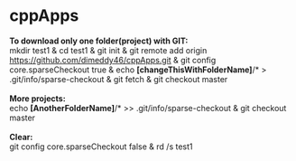 # cppApps

<b>To download only one folder(project) with GIT:</b><br>
mkdir test1 & cd test1 & git init & git remote add origin https://github.com/dimeddy46/cppApps.git & git config core.sparseCheckout true & echo <b>[changeThisWithFolderName]</b>/* > .git/info/sparse-checkout & git fetch & git checkout master
<br><br>
<b>More projects:</b><br>
echo <b>[AnotherFolderName]</b>/* >> .git/info/sparse-checkout & git checkout master<br><br>
<b>Clear:</b><br> git config core.sparseCheckout false & rd /s test1
